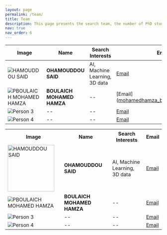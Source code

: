 ```yaml
---
layout: page
permalink: /team/
title: Team
description: This page presents the search team, the number of PhD students, and professionals.
nav: true
nav_order: 6
---
```



| Image                      | Name      | Search Interests        | Email                |
|----------------------------|-----------|-------------------------|----------------------|
| ![HAMOUDDOU SAID](../../assets/img/said.jpg) | **OHAMOUDDOU SAID** | AI, Machine Learning, 3D data   | [Email](mailto:said_ohamouddou1@um5.ac.ma) |
| ![PBOULAICH MOHAMED HAMZA](https://via.placeholder.com/150) |**BOULAICH MOHAMED HAMZA**| --| [Email](mohamedhamza_boulaich@um5.ac.ma |
| ![Person 3](https://via.placeholder.com/150) |--| --   | [Email](mailto:person3@example.com) |
| ![Person 4](https://via.placeholder.com/150) | -- |-- | [Email](mailto:person4@example.com) |


<table>
  <tr>
    <th>Image</th>
    <th>Name</th>
    <th>Search Interests</th>
    <th>Email</th>
  </tr>
  <tr>
    <td><img src="../../assets/img/said.jpg" alt="HAMOUDDOU SAID" width="150"></td>
    <td><strong>OHAMOUDDOU SAID</strong></td>
    <td>AI, Machine Learning, 3D data</td>
    <td><a href="mailto:said_ohamouddou1@um5.ac.ma">Email</a></td>
  </tr>
  <tr>
    <td><img src="https://via.placeholder.com/150" alt="PBOULAICH MOHAMED HAMZA"></td>
    <td><strong>BOULAICH MOHAMED HAMZA</strong></td>
    <td>--</td>
    <td><a href="mailto:mohamedhamza_boulaich@um5.ac.ma">Email</a></td>
  </tr>
  <tr>
    <td><img src="https://via.placeholder.com/150" alt="Person 3"></td>
    <td>--</td>
    <td>--</td>
    <td><a href="mailto:person3@example.com">Email</a></td>
  </tr>
  <tr>
    <td><img src="https://via.placeholder.com/150" alt="Person 4"></td>
    <td>--</td>
    <td>--</td>
    <td><a href="mailto:person4@example.com">Email</a></td>
  </tr>
</table>
